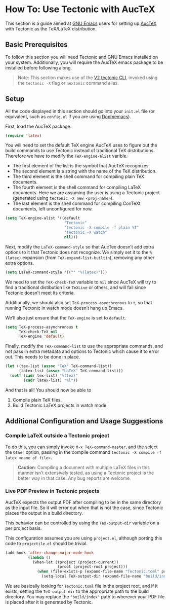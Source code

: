 # How To: Use Tectonic with AucTeX

This section is a guide aimed at [GNU
Emacs](https://www.gnu.org/software/emacs/) users for setting up
[AucTeX](https://www.gnu.org/software/auctex/) with Tectonic as the TeX/LaTeX
distribution.

## Basic Prerequisites

To follow this section you will need Tectonic and GNU Emacs installed on your
system. Additionally, you will require the AucTeX emacs package to be installed
before following along.

> Note: This section makes use of the [V2 tectonic CLI](../../ref/v2cli.md),
> invoked using the `tectonic -X` flag or `nextonic` command alias.

## Setup

All the code displayed in this section should go into your `init.el` file (or
equivalent, such as `config.el` if you are using
[Doomemacs](https://github.com/doomemacs/)).

First, load the AucTeX package.

```lisp
(require 'latex)
```

You will need to set the default TeX engine AucTeX uses to figure out the build
commands to use Tectonic instead of traditional TeX distributions. Therefore we
have to modify the `TeX-engine-alist` varible.
* The first element of the list is the symbol that AucTeX recognizes.
* The second element is a string with the name of the TeX distribution.
* The third element is the shell command for compiling plain TeX documents.
* The fourth element is the shell command for compiling LaTeX documents. Here we
  are assuming the user is using a Tectonic project (generated using `tectonic -X
  new <proj-name>`).
* The last element is the shell command for compiling ConTeXt documents, left
  unconfigured for now.

```lisp
(setq TeX-engine-alist '((default
                          "Tectonic"
                          "tectonic -X compile -f plain %T"
                          "tectonic -X watch"
                          nil)))
```

Next, modify the `LaTeX-command-style` so that AucTex doesn’t add extra options
to it that Tectonic does not recognize. We simply set it to the `%(latex)`
expansion (from `TeX-expand-list-builtin`), removing any other extra options.

```lisp
(setq LaTeX-command-style '(("" "%(latex)")))
```

We need to set the `TeX-check-TeX` variable to `nil` since AucTeX will try to
find a traditional distibution like `TeXLive` or others, and will fail since
Tectonic doesn’t meet its criteria.

Additionally, we should also set `TeX-process-asynchronous` to `t`, so that
running Tectonic in watch mode doesn’t hang up Emacs.

We’ll also just ensure that the `TeX-engine` is set to `default`.

```lisp
(setq TeX-process-asynchronous t
      TeX-check-TeX nil
      TeX-engine 'default)
```

Finally, modify the `TeX-command-list` to use the appropriate commands, and not
pass in extra metadata and options to Tectonic which cause it to error out. This
needs to be done in place.

```lisp
(let ((tex-list (assoc "TeX" TeX-command-list))
      (latex-list (assoc "LaTeX" TeX-command-list)))
  (setf (cadr tex-list) "%(tex)"
        (cadr latex-list) "%l"))
```

And that is all! You should now be able to
1. Compile plain TeX files.
2. Build Tectonic LaTeX projects in watch mode.

## Additional Configuration and Usage Suggestions

### Compile LaTeX outside a Tectonic project

To do this, you can simply invoke `M-x TeX-command-master`, and the select the
`Other` option, passing in the compile command `tectonic -X compile -f latex <name
of file>`.

> **Caution**: Compiling a document with multiple LaTeX files in this manner
> isn’t extensively tested, as using a Tectonic project is the better way in
> that case. Any bug reports are welcome.

### Live PDF Preview in Tectonic projects

AucTeX expects the output PDF after compiling to be in the same directory as the
input file. So it will error out when that is not the case, since Tectonic
places the output in a build directory.

This behavior can be controlled by using the `TeX-output-dir` variable on a per
project basis.

This configuration assumes you are using `project.el`, although porting this
code to `projectile.el` should be trivial.

```lisp
(add-hook 'after-change-major-mode-hook
          (lambda ()
            (when-let ((project (project-current))
                       (proot (project-root project)))
              (when (file-exists-p (expand-file-name "Tectonic.toml" proot))
                (setq-local TeX-output-dir (expand-file-name "build/index" proot))))))
```

We are basically looking for `Tectonic.toml` file in the project root, and if it
exists, setting the `TeX-output-dir` to the appropriate path to the build
directory. You may replace the `"build/index"` path to wherever your PDF file is
placed after it is generated by Tectonic.
